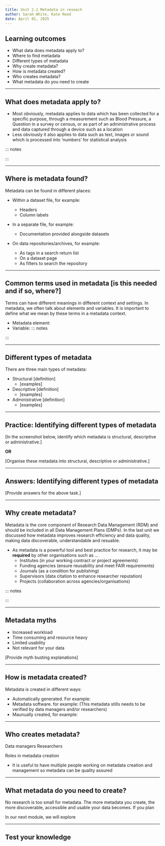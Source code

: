 ```yaml
---
title: Unit 2.2 Metadata in reseach
author: Sarah White, Kate Reed
date: April 01, 2025
---
```


## Learning outcomes

- What data does metadata apply to?
- Where to find metadata 
- Different types of metadata
- Why create metadata?
- How is metadata created?
- Who creates metadata?
- What metadata do you need to create

---


## What does metadata apply to?

- Most obviously, metadata applies to data which has been collected for a specific purpose, through a measurement such as Blood Pressure, a Question in a survey or census, or as part of an administrative process and data captured through a device such as a location
- Less obviously it also applies to data such as text, images or sound which is processed into ‘numbers’ for statistical analysis

::: notes

:::

----

## Where is metadata found?

Metadata can be found in different places:

- Within a dataset file, for example:
  - Headers
  - Column labels
    
- In a separate file, for example:
  - Documentation provided alongside datasets
    
- On data repositories/archives, for example:
  - As tags in a search return list
  - On a dataset page
  - As filters to search the repository

---

## Common terms used in metadata [is this needed and if so, where?]

Terms can have different meanings in different context and settings. 
In metadata, we often talk about elements and variables. It is important to define what we mean by these terms in a metadata context.

- Metadata element: 
- Variable: 
::: notes

:::

---

## Different types of metadata

There are three main types of metadata:

- Structural [definition]
  - [examples]
- Descriptive [definition]
  - [examples]
- Administrative [definition]
  - [examples]

---

## Practice: Identifying different types of metadata

[In the screenshot below, identify which metadata is structural, descriptive or administrative.]

**OR**

[Organise these metadata into structural, descriptive or administrative.]

---

## Answers: Identifying different types of metadata

[Provide answers for the above task.]

---

## Why create metadata?

Metadata is the core component of Research Data Management (RDM) and should be included in all Data Management Plans (DMPs). 
In the last unit we discussed how metadata improves research efficiency and data quality, making data discoverable, understandable and resuable.

- As metadata is a powerful tool and best practice for research, it may be **required** by other organisations such as ...
  - Institutes (in your working contract or project agreements)
  - Funding agencies (ensure reusability and meet FAIR requirements)
  - Journals (as a condition for publishing)
  - Supervisors (data citation to enhance researcher reputation)
  - Projects (collaboration across agencies/organisations)
 

::: notes


:::

---

## Metadata myths

- Increased workload
- Time consuming and resource heavy
- Limited usability
- Not relevant for your data

[Provide myth busting explanations]

---

## How is metadata created?

Metadata is created in different ways:

- Automatically generated. For example:
- Metadata software. for example: (This metadata stills needs to be verified by data managers and/or researchers)
- Maunually created, for example:

---

## Who creates metadata?

Data managers
Researchers

Roles in metadata creation
- It is useful to have multiple people working on metadata creation and management so metadata can be quality assured

---

## What metadata do you need to create?

No research is too small for metadata.
The more metadata you create, the more discoverable, accessible and usable your data becomes. 
If you plan 

In our next module, we will explore

---

## Test your knowledge
